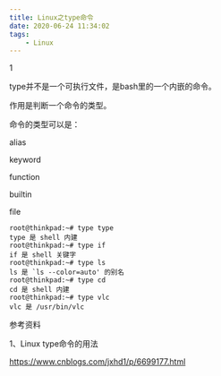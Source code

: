 ```yaml
---
title: Linux之type命令
date: 2020-06-24 11:34:02
tags:
	- Linux
---
```


1

type并不是一个可执行文件，是bash里的一个内嵌的命令。

作用是判断一个命令的类型。

命令的类型可以是：

alias

keyword

function

builtin

file

```
root@thinkpad:~# type type
type 是 shell 内建
root@thinkpad:~# type if
if 是 shell 关键字
root@thinkpad:~# type ls
ls 是 `ls --color=auto' 的别名
root@thinkpad:~# type cd
cd 是 shell 内建
root@thinkpad:~# type vlc
vlc 是 /usr/bin/vlc
```



参考资料

1、Linux type命令的用法

https://www.cnblogs.com/jxhd1/p/6699177.html